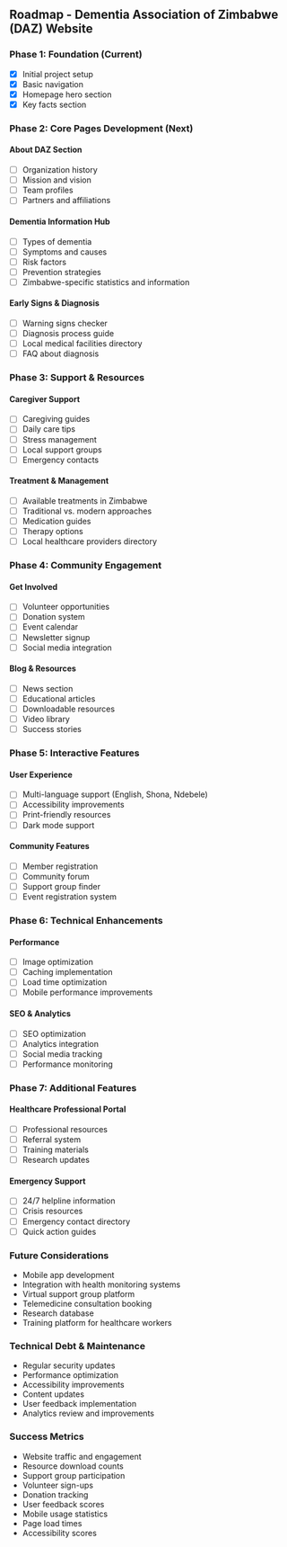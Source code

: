## Roadmap - Dementia Association of Zimbabwe (DAZ) Website

### Phase 1: Foundation (Current)
- [x] Initial project setup
- [x] Basic navigation
- [x] Homepage hero section
- [x] Key facts section

### Phase 2: Core Pages Development (Next)
#### About DAZ Section
- [ ] Organization history
- [ ] Mission and vision
- [ ] Team profiles
- [ ] Partners and affiliations

#### Dementia Information Hub
- [ ] Types of dementia
- [ ] Symptoms and causes
- [ ] Risk factors
- [ ] Prevention strategies
- [ ] Zimbabwe-specific statistics and information

#### Early Signs & Diagnosis
- [ ] Warning signs checker
- [ ] Diagnosis process guide
- [ ] Local medical facilities directory
- [ ] FAQ about diagnosis

### Phase 3: Support & Resources
#### Caregiver Support
- [ ] Caregiving guides
- [ ] Daily care tips
- [ ] Stress management
- [ ] Local support groups
- [ ] Emergency contacts

#### Treatment & Management
- [ ] Available treatments in Zimbabwe
- [ ] Traditional vs. modern approaches
- [ ] Medication guides
- [ ] Therapy options
- [ ] Local healthcare providers directory

### Phase 4: Community Engagement
#### Get Involved
- [ ] Volunteer opportunities
- [ ] Donation system
- [ ] Event calendar
- [ ] Newsletter signup
- [ ] Social media integration

#### Blog & Resources
- [ ] News section
- [ ] Educational articles
- [ ] Downloadable resources
- [ ] Video library
- [ ] Success stories

### Phase 5: Interactive Features
#### User Experience
- [ ] Multi-language support (English, Shona, Ndebele)
- [ ] Accessibility improvements
- [ ] Print-friendly resources
- [ ] Dark mode support

#### Community Features
- [ ] Member registration
- [ ] Community forum
- [ ] Support group finder
- [ ] Event registration system

### Phase 6: Technical Enhancements
#### Performance
- [ ] Image optimization
- [ ] Caching implementation
- [ ] Load time optimization
- [ ] Mobile performance improvements

#### SEO & Analytics
- [ ] SEO optimization
- [ ] Analytics integration
- [ ] Social media tracking
- [ ] Performance monitoring

### Phase 7: Additional Features
#### Healthcare Professional Portal
- [ ] Professional resources
- [ ] Referral system
- [ ] Training materials
- [ ] Research updates

#### Emergency Support
- [ ] 24/7 helpline information
- [ ] Crisis resources
- [ ] Emergency contact directory
- [ ] Quick action guides

### Future Considerations
- Mobile app development
- Integration with health monitoring systems
- Virtual support group platform
- Telemedicine consultation booking
- Research database
- Training platform for healthcare workers

### Technical Debt & Maintenance
- Regular security updates
- Performance optimization
- Accessibility improvements
- Content updates
- User feedback implementation
- Analytics review and improvements

### Success Metrics
- Website traffic and engagement
- Resource download counts
- Support group participation
- Volunteer sign-ups
- Donation tracking
- User feedback scores
- Mobile usage statistics
- Page load times
- Accessibility scores